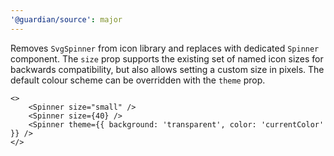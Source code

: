 ```yaml
---
'@guardian/source': major
---
```


Removes `SvgSpinner` from icon library and replaces with dedicated `Spinner` component. The `size` prop supports the existing set of named icon sizes for backwards compatibility, but also allows setting a custom size in pixels. The default colour scheme can be overridden with the `theme` prop.

```tsx
<>
	<Spinner size="small" />
	<Spinner size={40} />
	<Spinner theme={{ background: 'transparent', color: 'currentColor' }} />
</>
```
